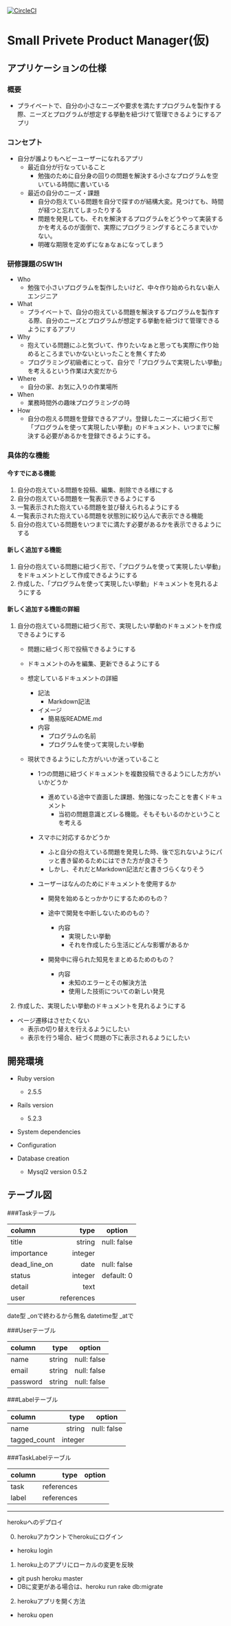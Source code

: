[![CircleCI](https://circleci.com/gh/yumayo14/el-training/tree/master.svg?style=svg)](https://circleci.com/gh/yumayo14/el-training/tree/master)

# Small Privete Product Manager(仮)

## アプリケーションの仕様

### 概要
  - プライベートで、自分の小さなニーズや要求を満たすプログラムを製作する際、ニーズとプログラムが想定する挙動を紐づけて管理できるようにするアプリ
 
### コンセプト
  - 自分が誰よりもヘビーユーザーになれるアプリ
    - 最近自分が行なっていること
      - 勉強のために自分身の回りの問題を解決する小さなプログラムを空いている時間に書いている
    - 最近の自分のニーズ・課題
      - 自分の抱えている問題を自分で探すのが結構大変。見つけても、時間が経つと忘れてしまったりする
      - 問題を発見しても、それを解決するプログラムをどうやって実装するかを考えるのが面倒で、実際にプログラミングするところまでいかない。
      - 明確な期限を定めずになぁなぁになってしまう

### 研修課題の5W1H
- Who
  - 勉強で小さいプログラムを製作したいけど、中々作り始められない新人エンジニア
- What
  - プライベートで、自分の抱えている問題を解決するプログラムを製作する際、自分のニーズとプログラムが想定する挙動を紐づけて管理できるようにするアプリ
- Why
  - 抱えている問題にふと気づいて、作りたいなぁと思っても実際に作り始めるところまでいかないといったことを無くすため
  - プログラミング初級者にとって、自分で「プログラムで実現したい挙動」を考えるという作業は大変だから
- Where
  - 自分の家、お気に入りの作業場所
- When
  - 業務時間外の趣味プログラミングの時
- How
  - 自分の抱える問題を登録できるアプリ。登録したニーズに紐づく形で「プログラムを使って実現したい挙動」のドキュメント、いつまでに解決する必要があるかを登録できるようにする。
  
### 具体的な機能
#### 今すでにある機能
  1. 自分の抱えている問題を投稿、編集、削除できる様にする
  1. 自分の抱えている問題を一覧表示できるようにする
  1. 一覧表示された抱えている問題を並び替えられるようにする
  1. 一覧表示された抱えている問題を状態別に絞り込んで表示できる機能
  1. 自分の抱えている問題をいつまでに満たす必要があるかを表示できるようにする

#### 新しく追加する機能
  1. 自分の抱えている問題に紐づく形で、「プログラムを使って実現したい挙動」をドキュメントとして作成できるようにする
  1. 作成した、「プログラムを使って実現したい挙動」ドキュメントを見れるようにする

#### 新しく追加する機能の詳細
1. 自分の抱えている問題に紐づく形で、実現したい挙動のドキュメントを作成できるようにする
    - 問題に紐づく形で投稿できるようにする
    - ドキュメントのみを編集、更新できるようにする
    - 想定しているドキュメントの詳細
      - 記法
        - Markdown記法
      - イメージ
        - 簡易版README.md
      - 内容
        - プログラムの名前
        - プログラムを使って実現したい挙動
        
    - 現状できるようにした方がいいか迷っていること
      - 1つの問題に紐づくドキュメントを複数投稿できるようにした方がいいかどうか
        - 進めている途中で直面した課題、勉強になったことを書くドキュメント
          - 当初の問題意識とズレる機能。そもそもいるのかということを考える
      - スマホに対応するかどうか
        - ふと自分の抱えている問題を発見した時、後で忘れないようにパッと書き留めるためにはできた方が良さそう
        - しかし、それだとMarkdown記法だと書きづらくなりそう
    
      - ユーザーはなんのためにドキュメントを使用するか
        - 開発を始めるとっかかりにするためのもの？
        - 途中で開発を中断しないためのもの？
          - 内容
            - 実現したい挙動
            - それを作成したら生活にどんな影響があるか
          
        - 開発中に得られた知見をまとめるためのもの？
          - 内容
            - 未知のエラーとその解決方法
            - 使用した技術についての新しい発見
  
1. 作成した、実現したい挙動のドキュメントを見れるようにする
  - ページ遷移はさせたくない
    - 表示の切り替えを行えるようにしたい
    - 表示を行う場合、紐づく問題の下に表示されるようにしたい

## 開発環境

* Ruby version
  - 2.5.5

* Rails version
  - 5.2.3
* System dependencies

* Configuration

* Database creation
  - Mysql2 version 0.5.2

## テーブル図

###Taskテーブル

|   column   |    type     |   option     |
|:-----------|------------:|:------------:|
| title      | string      | null: false  |
| importance | integer     |              |
|dead_line_on| date        | null: false  |
| status     | integer     | default: 0   |
| detail     | text        |              |
| user       | references  |              |

date型 _onで終わるから無名
datetime型  _atで

###Userテーブル

|   column   |    type     |   option     |
|:-----------|------------:|:------------:|
| name       | string      | null: false  |
| email      | string      | null: false  |
| password   | string      | null: false  |

###Labelテーブル

|   column   |    type     |   option     |
|:-----------|------------:|:------------:|
| name       | string      | null: false  |
|tagged_count| integer     |              |

###TaskLabelテーブル

|   column   |    type     |   option     |
|:-----------|------------:|:------------:|
| task       | references  |              |
| label      | references  |              |


------------------------------------------------------------------------------------------------------------------------------

herokuへのデプロイ

0. herokuアカウントでherokuにログイン
 - heroku login

1. heroku上のアプリにローカルの変更を反映
 - git push heroku master
 - DBに変更がある場合は、heroku run rake db:migrate

2. herokuアプリを開く方法
 - heroku open
